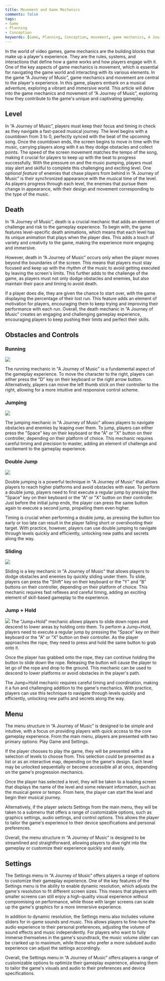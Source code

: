 ```yaml
---
title: Movement and Game Mechanics
comments: false
tags:
- Game
- Planning
- Conception
keywords: [Game, Planning, Conception, movement, game mechanics, A Journey of Music, level, enemies, death, obstacles, controls, running, jumping, double jump, sliding, jump+hold]
---
```

In the world of video games, game mechanics are the building blocks that make up a player's experience. They are the rules, systems, and interactions that define how a game works and how players engage with it. One of the key aspects of game mechanics is movement, which is essential for navigating the game world and interacting with its various elements. In the game “A Journey of Music”, game mechanics and movement are central to the player's experience. In this game, players embark on a musical adventure, exploring a vibrant and immersive world. This article will delve into the game mechanics and movement of “A Journey of Music”, exploring how they contribute to the game's unique and captivating gameplay.

## Level
In “A Journey of Music”, players must keep their focus and timing in check as they navigate a fast-paced musical journey. The level begins with a countdown from 3 to 0, perfectly synced with the beat of the upcoming song. Once the countdown ends, the screen begins to move in time with the music, carrying players along with it as they dodge obstacles and collect points. The speed of the screen movement matches the tempo of the song, making it crucial for players to keep up with the beat to progress successfully. With the pressure on and the music pumping, players must stay alert and skilful to complete this challenging and exciting level.
One *optional feature* of enemies that chase players from behind in “A Journey of Music” is their synchronized appearance with the musical time of the level. As players progress through each level, the enemies that pursue them change in appearance, with their design and movement corresponding to the type of the music.

## Death
In “A Journey of Music”, death is a crucial mechanic that adds an element of challenge and risk to the gameplay experience. To begin with, the game features level-specific death animations, which means that each level has its unique animation that plays when the player dies. This adds a touch of variety and creativity to the game, making the experience more engaging and immersive.

However, death in “A Journey of Music” occurs only when the player moves beyond the boundaries of the screen. This means that players must stay focused and keep up with the rhythm of the music to avoid getting executed by leaving the screen's limits. This further adds to the challenge of the game, as players must not only dodge obstacles and enemies, but also maintain their pace and timing to avoid death.

If a player does die, they are given the chance to start over, with the game displaying the percentage of their lost run. This feature adds an element of motivation for players, encouraging them to keep trying and improving their performance with each run. Overall, the death mechanic in “A Journey of Music” creates an engaging and challenging gameplay experience, encouraging players to keep pushing their limits and perfect their skills.

## Obstacles and Controls

### Running

![](notes/images/Running.png)

The running mechanic in "A Journey of Music" is a fundamental aspect of the gameplay experience. To move the character to the right, players can either press the "D" key on their keyboard or the right arrow button. Alternatively, players can move the left thumb stick on their controller to the right, allowing for a more intuitive and responsive control scheme.

### Jumping

![](notes/images/SingleJump.png)

The jumping mechanic in "A Journey of Music" allows players to navigate obstacles and enemies by leaping over them. To jump, players can either press the "Space" key on their keyboard or the "A" or "X" button on their controller, depending on their platform of choice. This mechanic requires careful timing and precision to master, adding an element of challenge and excitement to the gameplay experience.

### Double Jump

![](notes/images/DoubleJump.png)

Double jumping is a powerful technique in "A Journey of Music" that allows players to reach higher platforms and avoid obstacles with ease. To perform a double jump, players need to first execute a regular jump by pressing the "Space" key on their keyboard or the "A" or "X" button on their controller. Just before the initial jump ends, the player can press the same button again to execute a second jump, propelling them even higher.

Timing is crucial when performing a double jump, as pressing the button too early or too late can result in the player falling short or overshooting their target. With practice, however, players can use double jumping to navigate through levels quickly and efficiently, unlocking new paths and secrets along the way.

### Sliding

![](notes/images/Sliding.png)

Sliding is a key mechanic in "A Journey of Music" that allows players to dodge obstacles and enemies by quickly sliding under them. To slide, players can press the "Shift" key on their keyboard or the "Y" and "B" buttons on their controller, depending on their platform of choice. This mechanic requires fast reflexes and careful timing, adding an exciting element of skill-based gameplay to the experience.

### Jump + Hold

![](notes/images/JumpHold.png)
The "Jump+Hold" mechanic allows players to slide down ropes and descend to lower areas by holding onto them. To perform a Jump+Hold, players need to execute a regular jump by pressing the "Space" key on their keyboard or the "A" or "X" button on their controller. As the player approaches the rope, they need to press and hold the same button to grab onto it.

Once the player has grabbed onto the rope, they can continue holding the button to slide down the rope. Releasing the button will cause the player to let go of the rope and drop to the ground. This mechanic can be used to descend to lower platforms or avoid obstacles in the player's path.

The Jump+Hold mechanic requires careful timing and coordination, making it a fun and challenging addition to the game's mechanics. With practice, players can use this technique to navigate through levels quickly and efficiently, unlocking new paths and secrets along the way.

## Menu
The menu structure in “A Journey of Music” is designed to be simple and intuitive, with a focus on providing players with quick access to the core gameplay experience. From the main menu, players are presented with two primary options: Play Game and Settings.

If the player chooses to play the game, they will be presented with a selection of levels to choose from. This selection could be presented as a list or as an interactive map, depending on the game's design. Each level may be unlocked sequentially or become accessible all at once, depending on the game's progression mechanics.

Once the player has selected a level, they will be taken to a loading screen that displays the name of the level and some relevant information, such as the musical genre or tempo. From here, the player can start the level and begin their musical journey.

Alternatively, if the player selects Settings from the main menu, they will be taken to a submenu that offers a range of customizable options, such as graphics settings, audio settings, and control options. This allows the player to tailor the game's experience to their device specifications and personal preferences.

Overall, the menu structure in “A Journey of Music” is designed to be streamlined and straightforward, allowing players to dive right into the gameplay or customize their experience quickly and easily.

## Settings
The Settings menu in “A Journey of Music” offers players a range of options to customize their gameplay experience. One of the key features of the Settings menu is the ability to enable dynamic resolution, which adjusts the game's resolution to fit different screen sizes. This means that players with smaller screens can still enjoy a high-quality visual experience without compromising on performance, while those with larger screens can scale up the game's graphics for a more immersive experience.

In addition to dynamic resolution, the Settings menu also includes volume sliders for in-game sounds and music. This allows players to fine-tune the audio experience to their personal preferences, adjusting the volume of sound effects and music independently. For players who want to fully immerse themselves in the game's soundtrack, the music volume slider can be cranked up to maximum, while those who prefer a more subdued audio experience can adjust the settings accordingly.

Overall, the Settings menu in “A Journey of Music” offers players a range of customizable options to optimize their gameplay experience, allowing them to tailor the game's visuals and audio to their preferences and device specifications.
